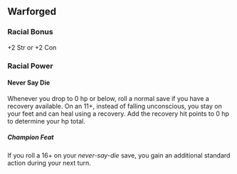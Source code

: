 ## Warforged

### Racial Bonus

+2 Str or +2 Con

### Racial Power

#### Never Say Die

Whenever you drop to 0 hp or below, roll a normal save if you have a recovery available. On an 11+, instead of falling unconscious, you stay on your feet and can heal using a recovery. Add the recovery hit points to 0 hp to determine your hp total.

##### Champion Feat

If you roll a 16+ on your _never-say-die_ save, you gain an additional standard action during your next turn.

